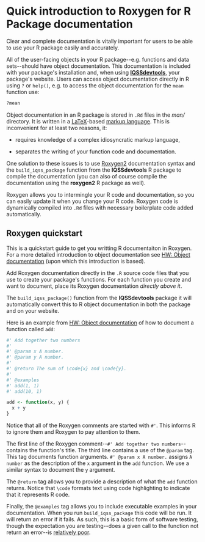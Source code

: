 # Quick introduction to Roxygen for R Package documentation

Clear and complete documentation is vitally important for users to be able to use your R package easily and accurately.

All of the user-facing objects in your R package--e.g. functions and data sets--should have object documentation. This documentation is included with your package's installation and, when using [**IQSSdevtools**](https://github.com/IQSS/IQSSdevtools), your package's website. Users can access object documentation directly in R using `?` or `help()`, e.g. to access the object documentation for the `mean` function use:

```r
?mean
```

Object documentation in an R package is stored in `.Rd` files in the *man/* directory. It is written in a [LaTeX](https://en.wikipedia.org/wiki/LaTeX)-based [markup language](https://en.wikipedia.org/wiki/Markup_language). This is inconvenient for at least two reasons, it:

-   requires knowledge of a complex idiosyncratic markup language,

-   separates the writing of your function code and documentation.

One solution to these issues is to use [Roxygen2](https://cran.r-project.org/web/packages/roxygen2/vignettes/roxygen2.html) documentation syntax and the `build_iqss_package` function from the **IQSSdevtools** R package to compile the documentation (you can also of course compile the documentation using the **roxygen2** R package as well).

Roxygen allows you to intermingle your R code and documentation, so you can easily update it when you change your R code. Roxygen code is dynamically compiled into `.Rd` files with necessary boilerplate code added automatically.

## Roxygen quickstart

This is a quickstart guide to get you writting R documentaiton in Roxygen. For a more detailed introduction to object documentation see [HW: Object documentation](http://r-pkgs.had.co.nz/man.html) (upon which this introduction is based).

Add Roxygen documentation directly in the `.R` source code files that you use to create your package's functions. For each function you create and want to document, place its Roxygen documentation *directly above it*.

The `build_iqss_package()` function from the **IQSSdevtools** package it will automatically convert this to R object documentation in both the package and on your website.

Here is an example from [HW: Object documentation](http://r-pkgs.had.co.nz/man.html) of how to document a function called `add`:

```r
#' Add together two numbers
#'
#' @param x A number.
#' @param y A number.
#'
#' @return The sum of \code{x} and \code{y}.
#'
#' @examples
#' add(1, 1)
#' add(10, 1)

add <- function(x, y) {
  x + y
}
```

Notice that all of the Roxygen comments are started with `#'`. This informs R to ignore them and Roxygen to pay attention to them.

The first line of the Roxygen comment--`#' Add together two numbers`--contains the function's title. The third line contains a use of the `@param` tag. This tag documents function arguments. `#' @param x A number.` assigns `A number` as the description of the `x` argument in the `add` function. We use a similar syntax to document the `y` argument.

The `@return` tag allows you to provide a description of what the `add` function returns. Notice that `\code` formats text using code highlighting to indicate that it represents R code.

Finally, the `@examples` tag allows you to include executable examples in your documentation. When you run `build_iqss_package` this code will be run. It will return an error if it fails. As such, this is a basic form of software testing, though the expectation you are testing--does a given call to the function not return an error--is [relatively poor](https://github.com/IQSS/social_science_software_toolkit/blob/master/testing/recommended_testing_tools_R.md#what-is-a-high-quality-test).

